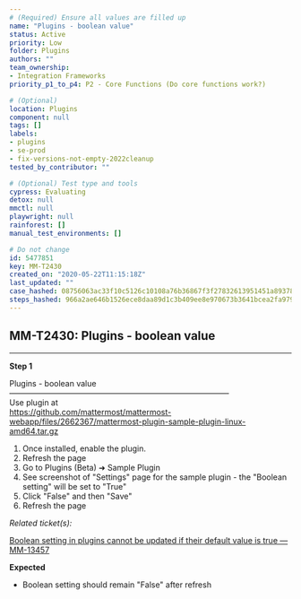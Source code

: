 ```yaml
---
# (Required) Ensure all values are filled up
name: "Plugins - boolean value"
status: Active
priority: Low
folder: Plugins
authors: ""
team_ownership: 
- Integration Frameworks
priority_p1_to_p4: P2 - Core Functions (Do core functions work?)

# (Optional)
location: Plugins
component: null
tags: []
labels: 
- plugins
- se-prod
- fix-versions-not-empty-2022cleanup
tested_by_contributor: ""

# (Optional) Test type and tools
cypress: Evaluating
detox: null
mmctl: null
playwright: null
rainforest: []
manual_test_environments: []

# Do not change
id: 5477851
key: MM-T2430
created_on: "2020-05-22T11:15:18Z"
last_updated: ""
case_hashed: 08756063ac33f10c5126c10108a76b36867f3f27832613951451a893785c0f8775e3c516cb90793d9692eae5330781c4
steps_hashed: 966a2ae646b1526ece8daa89d1c3b409ee8e970673b3641bcea2fa979d1916e49e817f9468bcd4996fa35a2047fa9dc2
---
```


<!-- (Auto-generated) Based on frontmatter's "key" and "name" -->

## MM-T2430: Plugins - boolean value

---

**Step 1**

Plugins - boolean value\
————————————————————————————\
Use plugin at\
<https://github.com/mattermost/mattermost-webapp/files/2662367/mattermost-plugin-sample-plugin-linux-amd64.tar.gz>

1. Once installed, enable the plugin.
2. Refresh the page
3. Go to Plugins (Beta) ➜ Sample Plugin
4. See screenshot of "Settings" page for the sample plugin - the "Boolean setting" will be set to "True"
5. Click "False" and then "Save"
6. Refresh the page

_Related ticket(s):_

[Boolean setting in plugins cannot be updated if their default value is true — MM-13457](https://mattermost.atlassian.net/browse/MM-13457)

**Expected**

- Boolean setting should remain "False" after refresh
